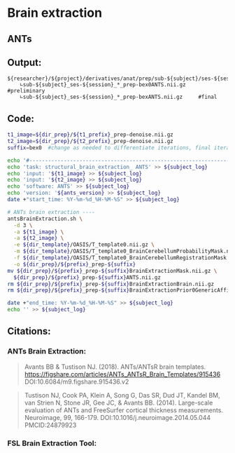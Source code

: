 # Brain extraction
## ANTs
## Output:
```
${researcher}/${project}/derivatives/anat/prep/sub-${subject}/ses-${session}/
    ∟sub-${subject}_ses-${session}_*_prep-bex0ANTS.nii.gz     #preliminary
    ∟sub-${subject}_ses-${session}_*_prep-bexANTS.nii.gz     #final
```
## Code:
```bash
t1_image=${dir_prep}/${t1_prefix}_prep-denoise.nii.gz
t2_image=${dir_prep}/${t2_prefix}_prep-denoise.nii.gz
suffix=bex0  #change as needed to differentiate iterations, final iteration is bex (no number)

echo '#--------------------------------------------------------------------------------' >> ${subject_log}
echo 'task: structural_brain_extraction_ ANTS' >> ${subject_log}
echo 'input: '${t1_image} >> ${subject_log}
echo 'input: '${t2_image} >> ${subject_log}
echo 'software: ANTS' >> ${subject_log}
echo 'version: '${ants_version} >> ${subject_log}
date +"start_time: %Y-%m-%d_%H-%M-%S" >> ${subject_log}

# ANTs brain extraction ----
antsBrainExtraction.sh \
  -d 3 \
  -a ${t1_image} \
  -a ${t2_image} \
  -e ${dir_template}/OASIS/T_template0.nii.gz \
  -m ${dir_template}/OASIS/T_template0_BrainCerebellumProbabilityMask.nii.gz \
  -f ${dir_template}/OASIS/T_template0_BrainCerebellumRegistrationMask.nii.gz \
  -o ${dir_prep}/${prefix}_prep-${suffix}
mv ${dir_prep}/${prefix}_prep-${suffix}BrainExtractionMask.nii.gz \
  ${dir_prep}/${prefix}_prep-${suffix}ANTS.nii.gz
rm ${dir_prep}/${prefix}_prep-${suffix}BrainExtractionBrain.nii.gz 
rm ${dir_prep}/${prefix}_prep-${suffix}BrainExtractionPrior0GenericAffine.mat

date +"end_time: %Y-%m-%d_%H-%M-%S" >> ${subject_log}
echo '' >> ${subject_log}
```
## Citations:
### ANTs Brain Extraction:
> Avants BB & Tustison NJ. (2018). ANTs/ANTsR brain templates. https://figshare.com/articles/ANTs_ANTsR_Brain_Templates/915436 DOI:10.6084/m9.figshare.915436.v2

>Tustison NJ, Cook PA, Klein A, Song G, Das SR, Dud JT, Kandel BM, van Strien N, Stone JR, Gee JC, & Avants BB. (2014). Large-scale evaluation of ANTs and FreeSurfer cortical thickness measurements. Neuroimage, 99, 166-179. DOI:10.1016/j.neuroimage.2014.05.044 PMCID:24879923
### FSL Brain Extraction Tool:

